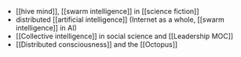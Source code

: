 -  [[hive mind]], [[swarm intelligence]] in [[science fiction]]
- distributed [[artificial intelligence]] (Internet as a whole, [[swarm intelligence]] in AI)
- [[Collective intelligence]] in social science and [[Leadership MOC]]
- [[Distributed consciousness]] and the [[Octopus]]
